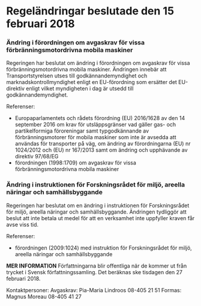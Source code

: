 # Regeländringar beslutade den 15 februari 2018

### Ändring i förordningen om avgaskrav för vissa förbränningsmotordrivna mobila maskiner

Regeringen har beslutat om ändring i förordningen om avgaskrav för vissa förbränningsmotordrivna mobila maskiner. Ändringen innebär att Transportstyrelsen utses till godkännandemyndighet och marknadskontrollmyndighet enligt en EU\-förordning som ersätter det EU\-direktiv enligt vilket myndigheten i dag är utsedd till godkännandemyndighet.

Referenser:

* Europaparlamentets och rådets förordning (EU) 2016/1628 av den 14 september 2016 om krav för utsläppsgränser vad gäller gas\- och partikelformiga föroreningar samt typgodkännande av förbränningsmotorer för mobila maskiner som inte är avsedda att användas för transporter på väg, om ändring av förordningarna (EU) nr 1024/2012 och (EU) nr 167/2013 samt om ändring och upphävande av direktiv 97/68/EG
* förordningen (1998:1709\) om avgaskrav för vissa förbränningsmotordrivna mobila maskiner

### Ändring i instruktionen för Forskningsrådet för miljö, areella näringar och samhällsbyggande

Regeringen har beslutat om en ändring i instruktionen för Forskningsrådet för miljö, areella näringar och samhällsbyggande. Ändringen tydliggör att beslut att inte betala ut medel för att en verksamhet inte uppfyller kraven får avse viss tid.

Referenser:

* förordningen (2009:1024\) med instruktion för Forskningsrådet för miljö, areella näringar och samhällsbyggande


**MER INFORMATION**
Författningarna blir offentliga när de kommer ut från trycket i Svensk författningssamling. Det beräknas ske tisdagen den 27 februari 2018\.

Kontaktpersoner:
Avgaskrav: Pia\-Maria Lindroos 08\-405 21 51
Formas: Magnus Moreau 08\-405 41 27
